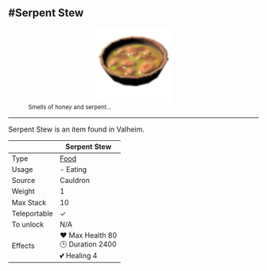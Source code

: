#Serpent Stew
-------------
<style>img {width:30px;}.tb {width:150px;display: block;margin-left: auto;margin-right: auto;}</style>

<figure><img src="/assets/serpent_stew.png" class="tb" /><figcaption><small>Smells of honey and serpent...</small></figcaption></figure>

-------------

Serpent Stew is an item found in Valheim.

|        | Serpent Stew              |
| ----------- | ------------------------------------ |
| Type       | [Food](../../type/food)  |
| Usage | - Eating<br>
| Source | Cauldron
| Weight | 1 |
| Max Stack | 10 |
| Teleportable | ✓ |
| To unlock | N/A |
| Effects | ❤️ Max Health 80<br>🕒 Duration 2400<br>💕 Healing 4<br>